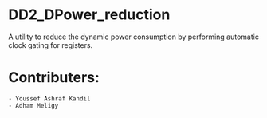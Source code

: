 # DD2_DPower_reduction
A utility to reduce the dynamic power consumption by performing automatic clock gating for registers.
# Contributers:
    - Youssef Ashraf Kandil
    - Adham Meligy



    